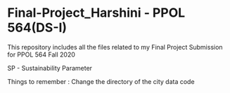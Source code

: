 # Final-Project_Harshini - PPOL 564(DS-I)
This repository includes all the files related to my Final Project Submission for PPOL 564 Fall 2020

SP - Sustainability Parameter


Things to remember : Change the directory of the city data code 

